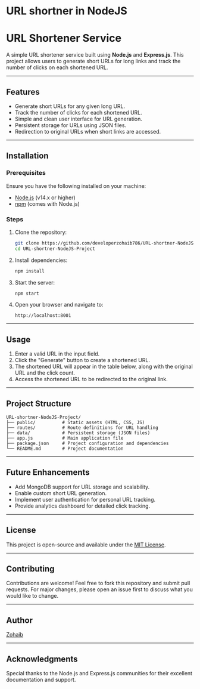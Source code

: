 # URL shortner in NodeJS
# URL Shortener Service

A simple URL shortener service built using **Node.js** and **Express.js**. This project allows users to generate short URLs for long links and track the number of clicks on each shortened URL.

---

## Features

- Generate short URLs for any given long URL.
- Track the number of clicks for each shortened URL.
- Simple and clean user interface for URL generation.
- Persistent storage for URLs using JSON files.
- Redirection to original URLs when short links are accessed.

---

## Installation

### Prerequisites

Ensure you have the following installed on your machine:

- [Node.js](https://nodejs.org/) (v14.x or higher)
- [npm](https://www.npmjs.com/) (comes with Node.js)

### Steps

1. Clone the repository:

   ```bash
   git clone https://github.com/developerzohaib786/URL-shortner-NodeJS-Project.git
   cd URL-shortner-NodeJS-Project
   ```

2. Install dependencies:

   ```bash
   npm install
   ```

3. Start the server:

   ```bash
   npm start
   ```

4. Open your browser and navigate to:

   ```
   http://localhost:8001
   ```

---

## Usage

1. Enter a valid URL in the input field.
2. Click the "Generate" button to create a shortened URL.
3. The shortened URL will appear in the table below, along with the original URL and the click count.
4. Access the shortened URL to be redirected to the original link.

---

## Project Structure

```plaintext
URL-shortner-NodeJS-Project/
├── public/          # Static assets (HTML, CSS, JS)
├── routes/          # Route definitions for URL handling
├── data/            # Persistent storage (JSON files)
├── app.js           # Main application file
├── package.json     # Project configuration and dependencies
└── README.md        # Project documentation
```

---

## Future Enhancements

- Add MongoDB support for URL storage and scalability.
- Enable custom short URL generation.
- Implement user authentication for personal URL tracking.
- Provide analytics dashboard for detailed click tracking.

---

## License

This project is open-source and available under the [MIT License](LICENSE).

---

## Contributing

Contributions are welcome! Feel free to fork this repository and submit pull requests. For major changes, please open an issue first to discuss what you would like to change.

---

## Author

[Zohaib](https://github.com/developerzohaib786)

---

## Acknowledgments

Special thanks to the Node.js and Express.js communities for their excellent documentation and support.


